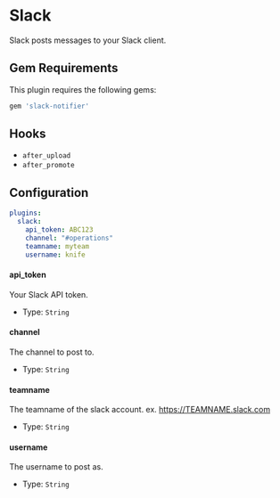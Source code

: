 Slack
=======
Slack posts messages to your Slack client.

Gem Requirements
----------------
This plugin requires the following gems:

```ruby
gem 'slack-notifier'
```

Hooks
-----
- `after_upload`
- `after_promote`

Configuration
-------------
```yaml
plugins:
  slack:
    api_token: ABC123
    channel: "#operations"
    teamname: myteam
    username: knife
```

#### api_token
Your Slack API token.

- Type: `String`

#### channel
The channel to post to.

- Type: `String`

#### teamname
The teamname of the slack account. ex. https://TEAMNAME.slack.com

- Type: `String`

#### username
The username to post as.

- Type: `String`